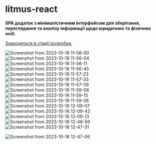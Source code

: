 # litmus-react

**SPA додаток з мінімалістичним інтерфейсом для зберігання, переглядання та аналізу інформації щодо юридичних та фізичних осіб.**

<u>Знаходиться в стадії розробки.</u>

![Screenshot from 2023-10-16 11-56-00](https://github.com/maxmmin/litmus-react/assets/96373600/21747f4a-b217-45a2-bfcf-569dbf5de5c3)
![Screenshot from 2023-10-16 11-56-04](https://github.com/maxmmin/litmus-react/assets/96373600/4901dbee-18d3-4c01-aac0-3c1fec20040a)
![Screenshot from 2023-10-16 11-56-11](https://github.com/maxmmin/litmus-react/assets/96373600/a59e2ee2-0be7-4328-a9b7-6b6bfe7b4766)
![Screenshot from 2023-10-16 11-56-45](https://github.com/maxmmin/litmus-react/assets/96373600/1fa1bf26-10d7-4584-b9ff-93be7a94c4df)
![Screenshot from 2023-10-16 11-57-23](https://github.com/maxmmin/litmus-react/assets/96373600/bc781ece-ac23-4b60-8931-a1a544ffd739)
![Screenshot from 2023-10-16 11-57-33](https://github.com/maxmmin/litmus-react/assets/96373600/b1240d36-4762-48ba-9e6b-bc52bb962b1d)
![Screenshot from 2023-10-16 11-57-39](https://github.com/maxmmin/litmus-react/assets/96373600/eb9747a8-d7ef-4670-b91d-289f29f99c11)
![Screenshot from 2023-10-16 11-58-08](https://github.com/maxmmin/litmus-react/assets/96373600/4b5d6350-f7fb-470d-9995-df095f23a445)
![Screenshot from 2023-10-16 11-59-15](https://github.com/maxmmin/litmus-react/assets/96373600/da1eb196-a47d-461e-b2ec-7163556563ec)
![Screenshot from 2023-10-16 11-59-26](https://github.com/maxmmin/litmus-react/assets/96373600/d1cc4ef0-ea25-40cb-8756-b81aedbdc33a)
![Screenshot from 2023-10-16 12-09-07](https://github.com/maxmmin/litmus-react/assets/96373600/44aa85df-1420-4334-a6d7-3908f170cc32)![Screenshot from 2023-10-16 12-09-42](https://github.com/maxmmin/litmus-react/assets/96373600/1817f220-0d81-47a8-b7d5-1e012bd32270)
![Screenshot from 2023-10-16 12-09-13](https://github.com/maxmmin/litmus-react/assets/96373600/c6b14bd5-ba56-4cfe-9c4a-7b366e735d39)
![Screenshot from 2023-10-16 12-46-56](https://github.com/maxmmin/litmus-react/assets/96373600/74268bd6-9ba2-4ac5-a40b-0899923ee97d)![Screenshot from 2023-10-16 12-47-31](https://github.com/maxmmin/litmus-react/assets/96373600/b106cbe4-1cb5-45fe-b995-aadd15bf440f)

![Screenshot from 2023-10-16 12-47-06](https://github.com/maxmmin/litmus-react/assets/96373600/c6d9bac6-c6e4-42a3-ae05-33582ebdc819)
